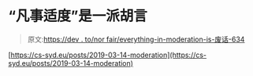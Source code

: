 # “凡事适度”是一派胡言

> 原文:[https://dev . to/nor fair/everything-in-moderation-is-废话-634](https://dev.to/norfair/everything-in-moderation-is-nonsense-634)

[https://cs-syd.eu/posts/2019-03-14-moderation](https://cs-syd.eu/posts/2019-03-14-moderation)